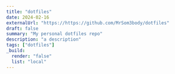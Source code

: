 ```yaml
---
title: "dotfiles"
date: 2024-02-16
externalUrl: "https://https://github.com/MrSom3body/dotfiles"
draft: false
summary: "My personal dotfiles repo"
description: "a description"
tags: ["dotfiles"]
_build:
  render: "false"
  list: "local"
---
```

